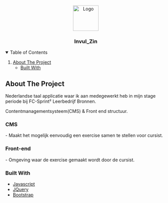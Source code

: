 <!-- PROJECT LOGO -->
<br />
<p align="center">
  <a href="https://github.com/othneildrew/Best-README-Template">
    <img src="images/logo.png" alt="Logo" width="80" height="80">
  </a>

  <h3 align="center">Invul_Zin</h3>


<!-- TABLE OF CONTENTS -->
<details open="Closed">
  <summary>Table of Contents</summary>
  <ol>
    <li>
      <a href="#about-the-project">About The Project</a>
      <ul>
        <li><a href="#built-with">Built With</a></li>
      </ul>
    </li>
  </ol>
</details>



<!-- ABOUT THE PROJECT -->
## About The Project
Nederlandse taal applicatie waar ik aan medegewerkt heb in mijn stage periode bij FC-Sprint² Leerbedrijf Bronnen.

Contentmanagementsysteem(CMS) & Front end structuur.

<h3>CMS</h3>
- Maakt het mogelijk eenvoudig een exercise samen te stellen voor cursist.


<h3>Front-end</h3>
- Omgeving waar de exercise gemaakt wordt door de cursist.

### Built With
* [Javascript](https://www.javascript.com/)
* [JQuery](https://jquery.com)
* [Bootstrap](https://getbootstrap.com)
